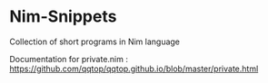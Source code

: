 # Nim-Snippets
Collection of short programs in Nim language

Documentation for private.nim : https://github.com/qqtop/qqtop.github.io/blob/master/private.html
